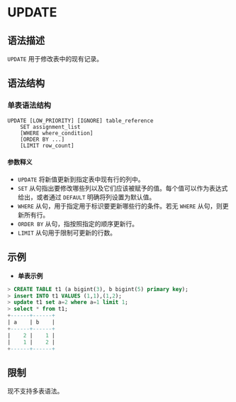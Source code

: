 # **UPDATE**

## **语法描述**

`UPDATE` 用于修改表中的现有记录。

## **语法结构**

### **单表语法结构**

```
UPDATE [LOW_PRIORITY] [IGNORE] table_reference
    SET assignment_list
    [WHERE where_condition]
    [ORDER BY ...]
    [LIMIT row_count]
```

#### 参数释义

- `UPDATE` 将新值更新到指定表中现有行的列中。
- `SET` 从句指出要修改哪些列以及它们应该被赋予的值。每个值可以作为表达式给出，或者通过 `DEFAULT` 明确将列设置为默认值。
- `WHERE` 从句，用于指定用于标识要更新哪些行的条件。若无 `WHERE` 从句，则更新所有行。
- `ORDER BY` 从句，指按照指定的顺序更新行。
- `LIMIT` 从句用于限制可更新的行数。

## **示例**

- **单表示例**

```sql
> CREATE TABLE t1 (a bigint(3), b bigint(5) primary key);
> insert INTO t1 VALUES (1,1),(1,2);
> update t1 set a=2 where a=1 limit 1;
> select * from t1;
+------+------+
| a    | b    |
+------+------+
|    2 |    1 |
|    1 |    2 |
+------+------+
```

## **限制**

现不支持多表语法。
